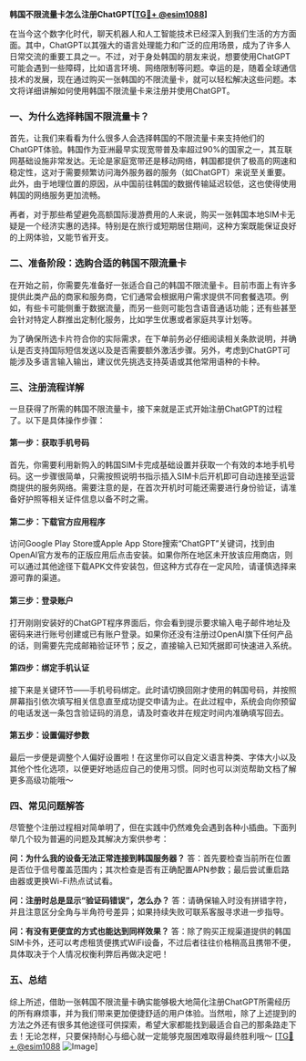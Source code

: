 **韩国不限流量卡怎么注册ChatGPT[[TG💪+ @esim1088](https://t.me/s/esim1088)]**

在当今这个数字化时代，聊天机器人和人工智能技术已经深入到我们生活的方方面面。其中，ChatGPT以其强大的语言处理能力和广泛的应用场景，成为了许多人日常交流的重要工具之一。不过，对于身处韩国的朋友来说，想要使用ChatGPT可能会遇到一些障碍，比如语言环境、网络限制等问题。幸运的是，随着全球通信技术的发展，现在通过购买一张韩国的不限流量卡，就可以轻松解决这些问题。本文将详细讲解如何使用韩国不限流量卡来注册并使用ChatGPT。

### 一、为什么选择韩国不限流量卡？

首先，让我们来看看为什么很多人会选择韩国的不限流量卡来支持他们的ChatGPT体验。韩国作为亚洲最早实现宽带普及率超过90%的国家之一，其互联网基础设施非常发达。无论是家庭宽带还是移动网络，韩国都提供了极高的网速和稳定性，这对于需要频繁访问海外服务器的服务（如ChatGPT）来说至关重要。此外，由于地理位置的原因，从中国前往韩国的数据传输延迟较低，这也使得使用韩国的网络服务更加流畅。

再者，对于那些希望避免高额国际漫游费用的人来说，购买一张韩国本地SIM卡无疑是一个经济实惠的选择。特别是在旅行或短期居住期间，这种方案既能保证良好的上网体验，又能节省开支。

### 二、准备阶段：选购合适的韩国不限流量卡

在开始之前，你需要先准备好一张适合自己的韩国不限流量卡。目前市面上有许多提供此类产品的商家和服务商，它们通常会根据用户需求提供不同套餐选项。例如，有些卡可能侧重于数据流量，而另一些则可能包含语音通话功能；还有些甚至会针对特定人群推出定制化服务，比如学生优惠或者家庭共享计划等。

为了确保所选卡片符合你的实际需求，在下单前务必仔细阅读相关条款说明，并确认是否支持国际短信发送以及是否需要额外激活步骤。另外，考虑到ChatGPT可能涉及多语言输入输出，建议优先挑选支持英语或其他常用语种的卡种。

### 三、注册流程详解

一旦获得了所需的韩国不限流量卡，接下来就是正式开始注册ChatGPT的过程了。以下是具体操作步骤：

#### 第一步：获取手机号码
首先，你需要利用新购入的韩国SIM卡完成基础设置并获取一个有效的本地手机号码。这一步骤很简单，只需按照说明书指示插入SIM卡后开机即可自动连接至运营商提供的服务网络。需要注意的是，在首次开机时可能还需要进行身份验证，请准备好护照等相关证件信息以备不时之需。

#### 第二步：下载官方应用程序
访问Google Play Store或Apple App Store搜索“ChatGPT”关键词，找到由OpenAI官方发布的正版应用后点击安装。如果你所在地区未开放该应用商店，则可以通过其他途径下载APK文件安装包，但这种方式存在一定风险，请谨慎选择来源可靠的渠道。

#### 第三步：登录账户
打开刚刚安装好的ChatGPT程序界面后，你会看到提示要求输入电子邮件地址及密码来进行账号创建或已有账户登录。如果你还没有注册过OpenAI旗下任何产品的话，则需要先完成邮箱验证环节；反之，直接输入已知凭据即可快速进入系统。

#### 第四步：绑定手机认证
接下来是关键环节——手机号码绑定。此时请切换回刚才使用的韩国号码，并按照屏幕指引依次填写相关信息直至成功提交申请为止。在此过程中，系统会向你预留的电话发送一条包含验证码的消息，请及时查收并在规定时间内准确填写回去。

#### 第五步：设置偏好参数
最后一步便是调整个人偏好设置啦！在这里你可以自定义语言种类、字体大小以及其他个性化选项，以便更好地适应自己的使用习惯。同时也可以浏览帮助文档了解更多高级功能哦～

### 四、常见问题解答

尽管整个注册过程相对简单明了，但在实践中仍然难免会遇到各种小插曲。下面列举几个较为普遍的问题及其解决方案供参考：

**问：为什么我的设备无法正常连接到韩国服务器？**
答：首先要检查当前所在位置是否位于信号覆盖范围内；其次检查是否有正确配置APN参数；最后尝试重启路由器或更换Wi-Fi热点试试看。

**问：注册时总是显示“验证码错误”，怎么办？**
答：请确保输入时没有拼错字符，并且注意区分全角与半角符号差异；如果持续失败可联系客服寻求进一步指导。

**问：有没有更便宜的方式也能达到同样效果？**
答：除了购买正规渠道提供的韩国SIM卡外，还可以考虑租赁便携式WiFi设备，不过后者往往价格稍高且携带不便，具体取决于个人情况权衡利弊后再做决定吧！

### 五、总结

综上所述，借助一张韩国不限流量卡确实能够极大地简化注册ChatGPT所需经历的所有麻烦事，并为我们带来更加便捷舒适的用户体验。当然啦，除了上述提到的方法之外还有很多其他途径可供探索，希望大家都能找到最适合自己的那条路走下去！无论怎样，只要保持耐心与细心就一定能够克服困难取得最终胜利哦～ [[TG💪+ @esim1088](https://t.me/s/esim1088) ![Image](https://i.postimg.cc/4NQfJmqS/Snipaste-2025-05-13-00-14-12.png)]